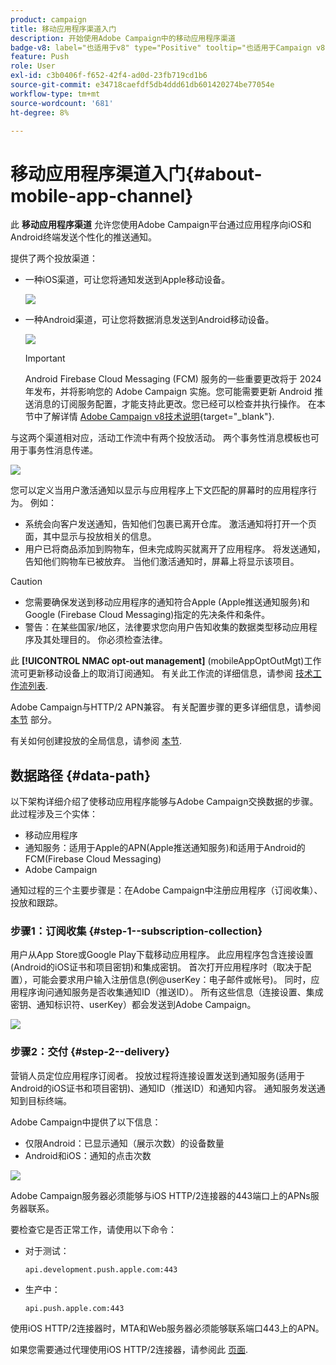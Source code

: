 ```yaml
---
product: campaign
title: 移动应用程序渠道入门
description: 开始使用Adobe Campaign中的移动应用程序渠道
badge-v8: label="也适用于v8" type="Positive" tooltip="也适用于Campaign v8"
feature: Push
role: User
exl-id: c3b0406f-f652-42f4-ad0d-23fb719cd1b6
source-git-commit: e34718caefdf5db4ddd61db601420274be77054e
workflow-type: tm+mt
source-wordcount: '681'
ht-degree: 8%

---
```


# 移动应用程序渠道入门{#about-mobile-app-channel}

此 **移动应用程序渠道** 允许您使用Adobe Campaign平台通过应用程序向iOS和Android终端发送个性化的推送通知。

提供了两个投放渠道：

* 一种iOS渠道，可让您将通知发送到Apple移动设备。

  ![](assets/nmac_intro_2.png)

* 一种Android渠道，可让您将数据消息发送到Android移动设备。

  ![](assets/nmac_intro_1.png)

  >[!IMPORTANT]
  >
  >Android Firebase Cloud Messaging (FCM) 服务的一些重要更改将于 2024 年发布，并将影响您的 Adobe Campaign 实施。您可能需要更新 Android 推送消息的订阅服务配置，才能支持此更改。您已经可以检查并执行操作。 在本节中了解详情 [Adobe Campaign v8技术说明](https://experienceleague.adobe.com/docs/campaign/technotes-ac/tn-new/push-technote.html?lang=zh-Hans){target="_blank"}.

与这两个渠道相对应，活动工作流中有两个投放活动。 两个事务性消息模板也可用于事务性消息传递。

![](assets/nmac_intro_3.png)


您可以定义当用户激活通知以显示与应用程序上下文匹配的屏幕时的应用程序行为。 例如：

* 系统会向客户发送通知，告知他们包裹已离开仓库。 激活通知将打开一个页面，其中显示与投放相关的信息。
* 用户已将商品添加到购物车，但未完成购买就离开了应用程序。 将发送通知，告知他们购物车已被放弃。 当他们激活通知时，屏幕上将显示该项目。

>[!CAUTION]
>
>* 您需要确保发送到移动应用程序的通知符合Apple (Apple推送通知服务)和Google (Firebase Cloud Messaging)指定的先决条件和条件。
>* 警告：在某些国家/地区，法律要求您向用户告知收集的数据类型移动应用程序及其处理目的。 你必须检查法律。

此 **[!UICONTROL NMAC opt-out management]** (mobileAppOptOutMgt)工作流可更新移动设备上的取消订阅通知。 有关此工作流的详细信息，请参阅 [技术工作流列表](../../workflow/using/about-technical-workflows.md).

Adobe Campaign与HTTP/2 APN兼容。 有关配置步骤的更多详细信息，请参阅 [本节](configuring-the-mobile-application.md) 部分。

有关如何创建投放的全局信息，请参阅 [本节](steps-about-delivery-creation-steps.md).

## 数据路径 {#data-path}

以下架构详细介绍了使移动应用程序能够与Adobe Campaign交换数据的步骤。 此过程涉及三个实体：

* 移动应用程序
* 通知服务：适用于Apple的APN(Apple推送通知服务)和适用于Android的FCM(Firebase Cloud Messaging)
* Adobe Campaign

通知过程的三个主要步骤是：在Adobe Campaign中注册应用程序（订阅收集）、投放和跟踪。

### 步骤1：订阅收集 {#step-1--subscription-collection}

用户从App Store或Google Play下载移动应用程序。 此应用程序包含连接设置(Android的iOS证书和项目密钥)和集成密钥。 首次打开应用程序时（取决于配置），可能会要求用户输入注册信息(例@userKey：电子邮件或帐号)。 同时，应用程序询问通知服务是否收集通知ID（推送ID）。 所有这些信息（连接设置、集成密钥、通知标识符、userKey）都会发送到Adobe Campaign。

![](assets/nmac_register_view.png)

### 步骤2：交付 {#step-2--delivery}

营销人员定位应用程序订阅者。 投放过程将连接设置发送到通知服务(适用于Android的iOS证书和项目密钥)、通知ID（推送ID）和通知内容。 通知服务发送通知到目标终端。

Adobe Campaign中提供了以下信息：

* 仅限Android：已显示通知（展示次数）的设备数量
* Android和iOS：通知的点击次数

![](assets/nmac_delivery_view.png)

Adobe Campaign服务器必须能够与iOS HTTP/2连接器的443端口上的APNs服务器联系。

要检查它是否正常工作，请使用以下命令：

* 对于测试：

  ```
  api.development.push.apple.com:443
  ```

* 生产中：

  ```
  api.push.apple.com:443
  ```

使用iOS HTTP/2连接器时，MTA和Web服务器必须能够联系端口443上的APN。

如果您需要通过代理使用iOS HTTP/2连接器，请参阅此 [页面](../../installation/using/file-res-management.md#proxy-connection-configuration).
